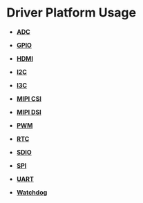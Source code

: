 # Driver Platform Usage<a name="en-us_TOPIC_0000001111199424"></a>

-   **[ADC](driver-platform-adc-des.md)**  

-   **[GPIO](driver-platform-gpio-des.md)**  

-   **[HDMI](driver-platform-hdmi-des.md)**  

-   **[I2C](driver-platform-i2c-des.md)**  

-   **[I3C](driver-platform-i3c-des.md)**  

-   **[MIPI CSI](driver-platform-mipicsi-des.md)**  

-   **[MIPI DSI](driver-platform-mipidsi-des.md)**  

-   **[PWM](driver-platform-pwm-des.md)**  

-   **[RTC](driver-platform-rtc-des.md)**  

-   **[SDIO](driver-platform-sdio-des.md)**  

-   **[SPI](driver-platform-spi-des.md)**  

-   **[UART](driver-platform-uart-des.md)**  

-   **[Watchdog](driver-platform-watchdog-des.md)**  
